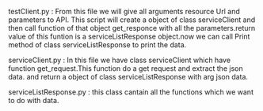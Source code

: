 testClient.py : From this file we will give all arguments resource Url and parameters to API. This script will create a object of class serviceClient and then call function of that object get_responce with all the parameters.return value of this funtion is a serviceListResponse object.now we can call Print method of class serviceListResponse to print the data.  

serviceClient.py : In this file we have class serviceClient which have function get_request.This function do a get request and extract the json data. and return a object of class serviceListResponse with arg json data.

serviceListResponse.py : this class cantain all the functions which we want to do with data. 
